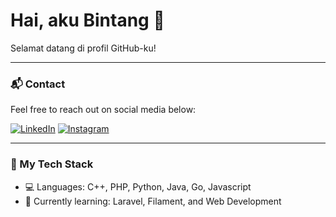 # Hai, aku Bintang 👋
Selamat datang di profil GitHub-ku!

---

### 📬 Contact
Feel free to reach out on social media below:

[![LinkedIn](https://img.shields.io/badge/-LinkedIn-blue?logo=linkedin&logoColor=white)](linkedin.com/in/bintang-yudhistira-278448289)
[![Instagram](https://img.shields.io/badge/-Instagram-pink?logo=instagram&logoColor=white)](https://instagram.com/yudhis_gaiden)

---

### 🧰 My Tech Stack
- 💻 Languages:  C++, PHP, Python, Java, Go, Javascript
- 🧠 Currently learning: Laravel, Filament, and Web Development

